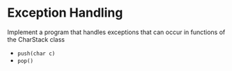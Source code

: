 # Exception Handling

Implement a program that handles exceptions that can occur in functions of the CharStack class

- `push(char c)`  
- `pop()`
